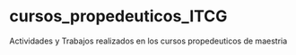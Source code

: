 # cursos_propedeuticos_ITCG
Actividades y Trabajos realizados en los cursos propedeuticos de maestria
